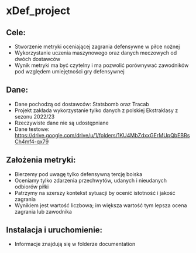 
# xDef_project

## Cele: 
- Stworzenie metryki oceniającej zagrania defensywne w piłce nożnej
- Wykorzystanie uczenia maszynowego oraz danych meczowych od dwóch dostawców
- Wynik metryki ma być czytelny i ma pozwolić porównywać zawodników pod względem umiejętności gry defensywnej

## Dane:
- Dane pochodzą od dostawców: Statsbomb oraz Tracab
- Projekt zakłada wykorzystanie tylko danych z polskiej Ekstraklasy z sezonu 2022/23
- Rzeczywiste dane nie są udostępniane
- Dane testowe: https://drive.google.com/drive/u/1/folders/1KU4MbZdxxGErMUpQbEBRsCh4mf4-qx79

## Założenia metryki:
- Bierzemy pod uwagę tylko defensywną tercję boiska
- Oceniamy tylko zdarzenia przechwytów, udanych i nieudanych odbiorów piłki
- Patrzymy na szerszy kontekst sytuacji by ocenić istotność i jakość zagrania
- Wynikiem jest wartość liczbowa; im większa wartość tym lepsza ocena zagrania lub zawodnika

## Instalacja i uruchomienie:
- Informacje znajdują się w folderze documentation
